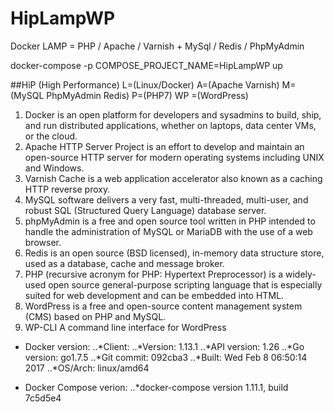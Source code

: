# HipLampWP
Docker LAMP = PHP / Apache / Varnish + MySql / Redis / PhpMyAdmin 

 docker-compose -p COMPOSE_PROJECT_NAME=HipLampWP up

##HiP (High Performance) L=(Linux/Docker) A=(Apache Varnish)  M=(MySQL PhpMyAdmin Redis) P=(PHP7) WP =(WordPress)
1. Docker is an open platform for developers and sysadmins to build, ship, and run distributed applications, whether on laptops, data center VMs, or the cloud.
2. Apache HTTP Server Project is an effort to develop and maintain an open-source HTTP server for modern operating systems including UNIX and Windows.
3. Varnish Cache is a web application accelerator also known as a caching HTTP reverse proxy.
4. MySQL software delivers a very fast, multi-threaded, multi-user, and robust SQL (Structured Query Language) database server.
5. phpMyAdmin is a free and open source tool written in PHP intended to handle the administration of MySQL or MariaDB with the use of a web browser.
6. Redis is an open source (BSD licensed), in-memory data structure store, used as a database, cache and message broker.
7. PHP (recursive acronym for PHP: Hypertext Preprocessor) is a widely-used open source general-purpose scripting language that is especially suited for web development and can be embedded into HTML.
8. WordPress is a free and open-source content management system (CMS) based on PHP and MySQL.
9. WP-CLI A command line interface for WordPress

* Docker version:
..*Client:
..*Version:      1.13.1
..*API version:  1.26
..*Go version:   go1.7.5
..*Git commit:   092cba3
..*Built:        Wed Feb  8 06:50:14 2017
..*OS/Arch:      linux/amd64

* Docker Compose verion:
..*docker-compose version 1.11.1, build 7c5d5e4
